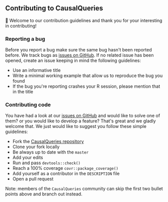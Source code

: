 ## Contributing to CausalQueries

:tada: Welcome to our contribution guidelines and thank you for your interesting in contributing! 

  
  ### Reporting a bug
  Before you report a bug make sure the same bug hasn't been reported before. We track bugs as [issues on GitHub](https://github.com/macartan/CausalQueries/issues). 
  If no related issue has been opened, create an issue keeping in mind the following guidelines:
  
  - Use an informative title
  - Write a minimal working example that allow us to reproduce the bug you found
  - If the bug you're reporting crashes your R session, please mention that in the title
  
  ### Contributing code
  You have had a look at our [issues on GitHub](https://github.com/macartan/CausalQueries/issues) and would like to solve one of them? or you would like to develop a feature? 
  That's great and we gladly welcome that. We just would like to suggest you follow these simple guidelines:
  
  - Fork the [CausalQueries repository](https://github.com/macartan/CausalQueries) 
  - Clone your fork locally 
  - Be always up to date with the `master`
  - Add your edits
  - Run and pass `devtools::check()`
  - Reach a 100% coverage `covr::package_coverage()`
  - Add yourself as a contributor in the `DESCRIPTION` file
  - Open a pull request
  
  
  Note: members of the `CausalQueries` community can skip the first two bullet points above and branch out instead.
  
  
